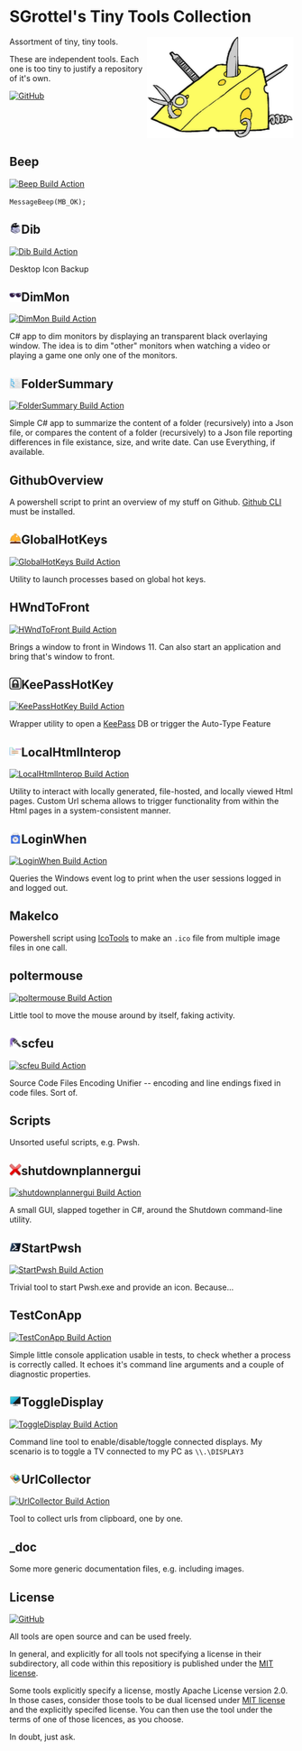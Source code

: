# SGrottel's Tiny Tools Collection
<img align="right" src="./_doc/swiss%20army%20cheese.png" alt="Swiss Army Cheese">

Assortment of tiny, tiny tools.

These are independent tools.
Each one is too tiny to justify a repository of it's own.

[![GitHub](https://img.shields.io/github/license/sgrottel/tiny-tools-collection)](./LICENSE)

<br clear="both"/>

## Beep
[![Beep Build Action](https://github.com/sgrottel/tiny-tools-collection/actions/workflows/Beep.yaml/badge.svg)](https://github.com/sgrottel/tiny-tools-collection/actions/workflows/Beep.yaml)

`MessageBeep(MB_OK);`

## Dib  <img align="left" src="./Dib/Resources/Dib_x48.png" style="height:1em" alt="Dib">
[![Dib Build Action](https://github.com/sgrottel/tiny-tools-collection/actions/workflows/Dib.yaml/badge.svg)](https://github.com/sgrottel/tiny-tools-collection/actions/workflows/Dib.yaml)

Desktop Icon Backup

## DimMon  <img align="left" src="./DimMon/images/sunglasses_x48.png" style="height:1em" alt="DimMon">
[![DimMon Build Action](https://github.com/sgrottel/tiny-tools-collection/actions/workflows/DimMon.yaml/badge.svg)](https://github.com/sgrottel/tiny-tools-collection/actions/workflows/DimMon.yaml)

C# app to dim monitors by displaying an transparent black overlaying window.
The idea is to dim "other" monitors when watching a video or playing a game one only one of the monitors.

## FolderSummary  <img align="left" src="./FolderSummary/FolderSummary_x48.png" style="height:1em" alt="FolderSummary">
[![FolderSummary Build Action](https://github.com/sgrottel/tiny-tools-collection/actions/workflows/FolderSummary.yaml/badge.svg)](https://github.com/sgrottel/tiny-tools-collection/actions/workflows/FolderSummary.yaml)

Simple C# app to summarize the content of a folder (recursively) into a Json file, or compares the content of a folder (recursively) to a Json file reporting differences in file existance, size, and write date.
Can use Everything, if available.

## GithubOverview
A powershell script to print an overview of my stuff on Github.
[Github CLI](https://cli.github.com/) must be installed.

## GlobalHotKeys  <img align="left" src="./GlobalHotKeys/Bellhop Bell x48.png" style="height:1em" alt="GlobalHotKeys">
[![GlobalHotKeys Build Action](https://github.com/sgrottel/tiny-tools-collection/actions/workflows/GlobalHotKeys.yaml/badge.svg)](https://github.com/sgrottel/tiny-tools-collection/actions/workflows/GlobalHotKeys.yaml)

Utility to launch processes based on global hot keys.

## HWndToFront
[![HWndToFront Build Action](https://github.com/sgrottel/tiny-tools-collection/actions/workflows/HWndToFront.yaml/badge.svg)](https://github.com/sgrottel/tiny-tools-collection/actions/workflows/HWndToFront.yaml)

Brings a window to front in Windows 11.
Can also start an application and bring that's window to front.

## KeePassHotKey  <img align="left" src="./KeePassHotKey/KeePass_Square_BW_x48.png" style="height:1em" alt="KeePassHotKey">
[![KeePassHotKey Build Action](https://github.com/sgrottel/tiny-tools-collection/actions/workflows/KeePassHotKey.yaml/badge.svg)](https://github.com/sgrottel/tiny-tools-collection/actions/workflows/KeePassHotKey.yaml)

Wrapper utility to open a [KeePass](https://keepass.info/) DB or trigger the Auto-Type Feature

## LocalHtmlInterop  <img align="left" src="./LocalHtmlInterop/images/LocalHtmlInterop_x48.png" style="height:1em" alt="LocalHtmlInterop">
[![LocalHtmlInterop Build Action](https://github.com/sgrottel/tiny-tools-collection/actions/workflows/LocalHtmlInterop.yaml/badge.svg)](https://github.com/sgrottel/tiny-tools-collection/actions/workflows/LocalHtmlInterop.yaml)

Utility to interact with locally generated, file-hosted, and locally viewed Html pages.
Custom Url schema allows to trigger functionality from within the Html pages in a system-consistent manner.

## LoginWhen  <img align="left" src="./LoginWhen/PunchCardClockx48.png" style="height:1em" alt="LoginWhen">
[![LoginWhen Build Action](https://github.com/sgrottel/tiny-tools-collection/actions/workflows/LoginWhen.yaml/badge.svg)](https://github.com/sgrottel/tiny-tools-collection/actions/workflows/LoginWhen.yaml)

Queries the Windows event log to print when the user sessions logged in and logged out.

## MakeIco
Powershell script using [IcoTools](https://github.com/jtippet/IcoTools) to make an `.ico` file from multiple image files in one call.

## poltermouse
[![poltermouse Build Action](https://github.com/sgrottel/tiny-tools-collection/actions/workflows/poltermouse.yaml/badge.svg)](https://github.com/sgrottel/tiny-tools-collection/actions/workflows/poltermouse.yaml)

Little tool to move the mouse around by itself, faking activity.

## scfeu  <img align="left" src="./scfeu/doc/icon/scfeu_48.png" style="height:1em" alt="scfeu">
[![scfeu Build Action](https://github.com/sgrottel/tiny-tools-collection/actions/workflows/scfeu.yaml/badge.svg)](https://github.com/sgrottel/tiny-tools-collection/actions/workflows/scfeu.yaml)

Source Code Files Encoding Unifier -- encoding and line endings fixed in code files. Sort of.

## Scripts
Unsorted useful scripts, e.g. Pwsh.

## shutdownplannergui  <img align="left" src="./shutdownplannergui/shutdownplannergui_x48.png" style="height:1em" alt="shutdownplannergui">
[![shutdownplannergui Build Action](https://github.com/sgrottel/tiny-tools-collection/actions/workflows/shutdownplannergui.yaml/badge.svg)](https://github.com/sgrottel/tiny-tools-collection/actions/workflows/shutdownplannergui.yaml)

A small GUI, slapped together in C#, around the Shutdown command-line utility.

## StartPwsh  <img align="left" src="./StartPwsh/Powershell_black_x48.png" style="height:1em" alt="StartPwsh">
[![StartPwsh Build Action](https://github.com/sgrottel/tiny-tools-collection/actions/workflows/StartPwsh.yaml/badge.svg)](https://github.com/sgrottel/tiny-tools-collection/actions/workflows/StartPwsh.yaml)

Trivial tool to start Pwsh.exe and provide an icon. Because...

## TestConApp
[![TestConApp Build Action](https://github.com/sgrottel/tiny-tools-collection/actions/workflows/TestConApp.yaml/badge.svg)](https://github.com/sgrottel/tiny-tools-collection/actions/workflows/TestConApp.yaml)

Simple little console application usable in tests, to check whether a process is correctly called.
It echoes it's command line arguments and a couple of diagnostic properties.

## ToggleDisplay  <img align="left" src="./ToggleDisplay/images/ToggleDisplay_x48.png" style="height:1em" alt="ToggleDisplay">
[![ToggleDisplay Build Action](https://github.com/sgrottel/tiny-tools-collection/actions/workflows/ToggleDisplay.yaml/badge.svg)](https://github.com/sgrottel/tiny-tools-collection/actions/workflows/ToggleDisplay.yaml)

Command line tool to enable/disable/toggle connected displays.
My scenario is to toggle a TV connected to my PC as `\\.\DISPLAY3`

## UrlCollector  <img align="left" src="./UrlCollector/Resources/UrlCollector_x48.png" style="height:1em" alt="UrlCollector">
[![UrlCollector Build Action](https://github.com/sgrottel/tiny-tools-collection/actions/workflows/UrlCollector.yaml/badge.svg)](https://github.com/sgrottel/tiny-tools-collection/actions/workflows/UrlCollector.yaml)

Tool to collect urls from clipboard, one by one.

## _doc
Some more generic documentation files, e.g. including images.

## License
[![GitHub](https://img.shields.io/github/license/sgrottel/tiny-tools-collection)](./LICENSE)

All tools are open source and can be used freely.

In general, and explicitly for all tools not specifying a license in their subdirectory, all code within this repositiory is published under the [MIT license](./LICENSE).

Some tools explicitly specify a license, mostly Apache License version 2.0.
In those cases, consider those tools to be dual licensed under [MIT license](./LICENSE) and the explicitly specifed license.
You can then use the tool under the terms of one of those licences, as you choose.

In doubt, just ask.
